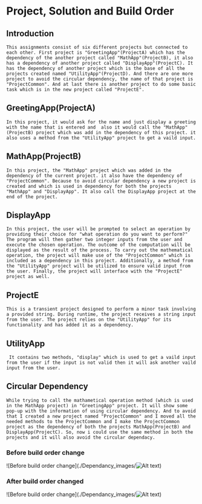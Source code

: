 # **Project, Solution and Build Order**

 

## Introduction

    This assignments consist of six different projects but connected to each other. First project is "GreetingApp"(ProjectA) which has the dependency of the another project called "MathApp"(ProjectB), it also has a dependency of another project called "DisplayApp"(ProjectC). It has the dependency of another project which is the base of all the projects created named "UtilityApp"(ProjectD). And there are one more project to avoid the circular dependency, the name of that project is "ProjectCommon". And at last there is another project to do some basic task which is in the new project called "ProjectE".

 

## GreetingApp(ProjectA)

    In this project, it would ask for the name and just display a greeting with the name that is entered and  also it would call the "MathApp"(ProjectB) project which was add in the dependency of this project. it also uses a method from the "UtilityApp" project to get a vaild input.

 

## MathApp(ProjectB)

    In this project, the "MathApp" project which was added in the dependency of the current project. it also have the dependency of "ProjectCommon". Because to avoid circular dependency a new project is created and which is used in dependency for both the projects "MathApp" and "DisplayApp". It also call the DisplayApp project at the end of the project.

 

## DisplayApp

    In this project, the user will be prompted to select an operation by providing their choice for "what operation do you want to perform?" The program will then gather two integer inputs from the user and execute the chosen operation. The outcome of the computation will be displayed as the result of the process. To carry out the mathematical operation, the project will make use of the "ProjectCommon" which is included as a dependency in this project. Additionally, a method from the "UtilityApp" project will be utilized to ensure valid input from the user. Finally, the project will interface with the "ProjectE" project as well.

 

## ProjectE

    This is a transient project designed to perform a minor task involving a provided string. During runtime, the project receives a string input from the user. The project relies on the "UtilityApp" for its functionality and has added it as a dependency.

 

## UtilityApp

     It contains two methods, "display" which is used to get a vaild input from the user if the input is not valid then it will ask another vaild input from the user. 
 

## Circular Dependency

    While trying to call the mathametical operation method (which is used in the MathApp project) in "GreetingApp" project. It will show some pop-up with the information of using circular dependency. And to avoid that I created a new project named "ProjectCommon" and I moved all the needed methods to the ProjectCommon and I make the ProjectCommon project as the dependency of both the projects MathApp(ProjectB) and DisplayApp(ProjectC). So, now i could use the same method in both the projects and it will also avoid the circular dependacy.

 

### Before build order change

![Before build order change](./Dependancy_images/![Alt text](afterbuildorder.PNG))

### After build order changed

![Before build order change](./Dependancy_images/![Alt text](buildorder.PNG))